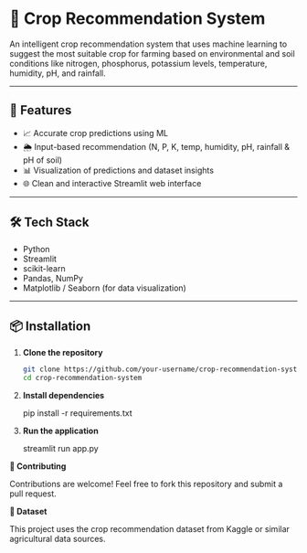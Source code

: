 # 🌾 Crop Recommendation System

An intelligent crop recommendation system that uses machine learning to suggest the most suitable crop for farming based on environmental and soil conditions like nitrogen, phosphorus, potassium levels, temperature, humidity, pH, and rainfall.

---

## 🚀 Features

- 📈 Accurate crop predictions using ML
- 🌦️ Input-based recommendation (N, P, K, temp, humidity, pH, rainfall & pH of soil)
- 📊 Visualization of predictions and dataset insights
- 🌐 Clean and interactive Streamlit web interface

---

## 🛠️ Tech Stack

- Python
- Streamlit
- scikit-learn
- Pandas, NumPy
- Matplotlib / Seaborn (for data visualization)

---

## 📦 Installation

1. **Clone the repository**
   
   ```bash
   git clone https://github.com/your-username/crop-recommendation-system.git
   cd crop-recommendation-system
   
2. **Install dependencies**

   pip install -r requirements.txt

3. **Run the application**

   streamlit run app.py

**🤝 Contributing**

Contributions are welcome! Feel free to fork this repository and submit a pull request.


**📝 Dataset**

This project uses the crop recommendation dataset from Kaggle or similar agricultural data sources.


